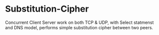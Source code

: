 # Substitution-Cipher
Concurrent Client Server work on both TCP & UDP, with Select statmenst and DNS model, performs simple substitution cipher between two peers. 

